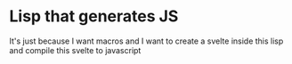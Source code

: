 # Lisp that generates JS

It's just because I want macros and I want to create a svelte inside this lisp and compile this svelte
to javascript